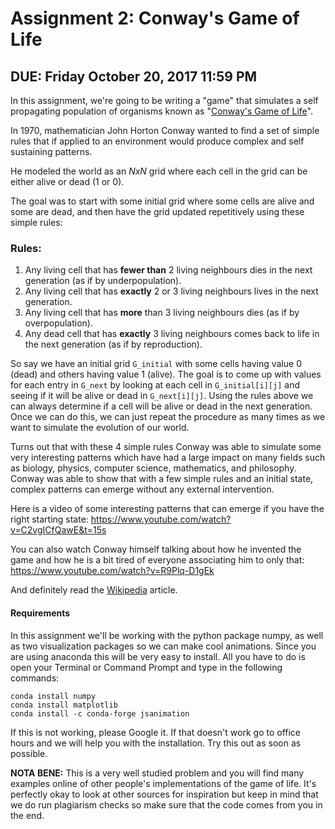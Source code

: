 # Assignment 2: Conway's Game of Life
## DUE: Friday October 20, 2017 11:59 PM 

In this assignment, we're going to be writing a "game" that simulates a self propagating population of organisms known as "[Conway's Game of Life](https://en.wikipedia.org/wiki/Conway%27s_Game_of_Life)".

In 1970, mathematician John Horton Conway wanted to find a set of simple rules that if applied to an environment would produce complex and self sustaining patterns.

He modeled the world as an _NxN_ grid where each cell in the grid can be either alive or dead (1 or 0).

The goal was to start with some initial grid where some cells are alive and some are dead, and then have the grid updated repetitively using these simple rules:

### Rules:

1. Any living cell that has **fewer than** 2 living neighbours dies in the next generation (as if by underpopulation).
1. Any living cell that has **exactly** 2 or 3 living neighbours lives in the next generation.
1. Any living cell that has **more** than 3 living neighbours dies (as if by overpopulation).
1. Any dead cell that has **exactly** 3 living neighbours comes back to life in the next generation (as if by reproduction).

So say we have an initial grid `G_initial` with some cells having value 0 (dead) and others having value 1 (alive). The goal is to come up with values for each entry in `G_next` by looking at each cell in `G_initial[i][j]` and seeing if it will be alive or dead in `G_next[i][j]`. Using the rules above we can always determine if a cell will be alive or dead in the next generation. Once we can do this, we can just repeat the procedure as many times as we want to simulate the evolution of our world.

Turns out that with these 4 simple rules Conway was able to simulate some very interesting patterns which have had a large impact on many fields such as biology, physics, computer science, mathematics, and philosophy. Conway was able to show that with a few simple rules and an initial state, complex patterns can emerge without any external intervention.

Here is a video of some interesting patterns that can emerge if you have the right starting state: https://www.youtube.com/watch?v=C2vgICfQawE&t=15s

You can also watch Conway himself talking about how he invented the game and how he is a bit tired of everyone associating him to only that: https://www.youtube.com/watch?v=R9Plq-D1gEk

And definitely read the [Wikipedia](https://en.wikipedia.org/wiki/Conway%27s_Game_of_Life) article.

#### Requirements

In this assignment we'll be working with the python package numpy, as well as two visualization packages so we can make cool animations. Since you are using anaconda this will be very easy to install. All you have to do is open your Terminal or Command Prompt and type in the following commands:

```
conda install numpy
conda install matplotlib
conda install -c conda-forge jsanimation
```

If this is not working, please Google it. If that doesn't work go to office hours and we will help you with the installation. Try this out as soon as possible.

**NOTA BENE:** This is a very well studied problem and you will find many examples online of other people's implementations of the game of life. It's perfectly okay to look at other sources for inspiration but keep in mind that we do run plagiarism checks so make sure that the code comes from you in the end.
